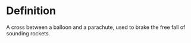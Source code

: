 # Definition

A cross between a balloon and a parachute, used to brake the free fall
of sounding rockets.
